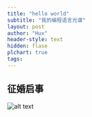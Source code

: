```yaml
---
title: "hello world"
subtitle: "我的编程语言光谱"
layout: post
author: "Hux"
header-style: text
hidden: flase
plchart: true
tags:
---
```


## 征婚启事
![alt text](../img/post-hello-world.png)
